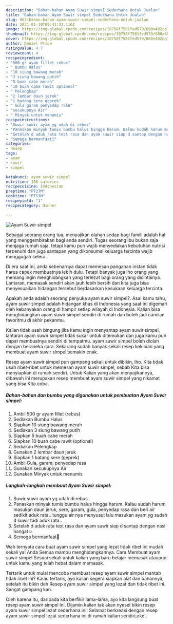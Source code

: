 ```yaml
---
description: "Bahan-bahan Ayam Suwir simpel Sederhana Untuk Jualan"
title: "Bahan-bahan Ayam Suwir simpel Sederhana Untuk Jualan"
slug: 963-bahan-bahan-ayam-suwir-simpel-sederhana-untuk-jualan
date: 2021-01-10T09:41:31.116Z
image: https://img-global.cpcdn.com/recipes/10758f7581fed579/680x482cq70/ayam-suwir-simpel-foto-resep-utama.jpg
thumbnail: https://img-global.cpcdn.com/recipes/10758f7581fed579/680x482cq70/ayam-suwir-simpel-foto-resep-utama.jpg
cover: https://img-global.cpcdn.com/recipes/10758f7581fed579/680x482cq70/ayam-suwir-simpel-foto-resep-utama.jpg
author: Daniel Price
ratingvalue: 4.7
reviewcount: 4
recipeingredient:
- "500 gr ayam fillet rebus"
- " Bumbu Halus"
- "10 siung bawang merah"
- "3 siung bawang putih"
- "5 buah cabe merah"
- "10 buah cabe rawit optional"
- " Pelengkap"
- "2 lembar daun jeruk"
- "1 batang sere geprek"
- " Gula garam penyedap rasa"
- "secukupnya Air"
- " Minyak untuk menumis"
recipeinstructions:
- "Suwir suwir ayam yg udah di rebus"
- "Panaskan minyak tumis bumbu halus hingga harum. Kalau sudah harum masukan daun jeruk, sere, garam, gula, penyedap rasa dan beri air sedikit aduk rata.. tunggu air nya menyusut lalu masukan ayam yg sudah d suwir tadi aduk rata.."
- "Setelah d aduk rata test rasa dan ayam suwir siap d santap dengan nasi hangat☺️"
- "Semoga bermanfaat🙏"
categories:
- Resep
tags:
- ayam
- suwir
- simpel

katakunci: ayam suwir simpel 
nutrition: 186 calories
recipecuisine: Indonesian
preptime: "PT27M"
cooktime: "PT53M"
recipeyield: "1"
recipecategory: Dinner

---
```



![Ayam Suwir simpel](https://img-global.cpcdn.com/recipes/10758f7581fed579/680x482cq70/ayam-suwir-simpel-foto-resep-utama.jpg)

Sebagai seorang orang tua, menyajikan olahan sedap bagi famili adalah hal yang menggembirakan bagi anda sendiri. Tugas seorang ibu bukan saja menjaga rumah saja, tetapi kamu pun wajib menyediakan kebutuhan nutrisi terpenuhi dan juga santapan yang dikonsumsi keluarga tercinta wajib menggugah selera.

Di era  saat ini, anda sebenarnya dapat memesan panganan instan tidak harus capek membuatnya lebih dulu. Tetapi banyak juga lho orang yang memang ingin menghidangkan yang terlezat bagi orang yang dicintainya. Lantaran, memasak sendiri akan jauh lebih bersih dan kita juga bisa menyesuaikan hidangan tersebut berdasarkan kesukaan keluarga tercinta. 



Apakah anda adalah seorang penyuka ayam suwir simpel?. Asal kamu tahu, ayam suwir simpel adalah hidangan khas di Indonesia yang saat ini digemari oleh kebanyakan orang di hampir setiap wilayah di Indonesia. Kalian bisa menghidangkan ayam suwir simpel sendiri di rumah dan boleh jadi camilan favoritmu di akhir pekanmu.

Kalian tidak usah bingung jika kamu ingin menyantap ayam suwir simpel, lantaran ayam suwir simpel tidak sukar untuk ditemukan dan juga kamu pun dapat membuatnya sendiri di tempatmu. ayam suwir simpel boleh diolah dengan beraneka cara. Sekarang sudah banyak sekali resep kekinian yang membuat ayam suwir simpel semakin enak.

Resep ayam suwir simpel pun gampang sekali untuk dibikin, lho. Kita tidak usah ribet-ribet untuk memesan ayam suwir simpel, sebab Kita bisa menyiapkan di rumah sendiri. Untuk Kalian yang akan menyajikannya, dibawah ini merupakan resep membuat ayam suwir simpel yang nikamat yang bisa Kita coba.

<!--inarticleads1-->

##### Bahan-bahan dan bumbu yang digunakan untuk pembuatan Ayam Suwir simpel:

1. Ambil 500 gr ayam fillet (rebus)
1. Sediakan  Bumbu Halus
1. Siapkan 10 siung bawang merah
1. Sediakan 3 siung bawang putih
1. Siapkan 5 buah cabe merah
1. Siapkan 10 buah cabe rawit (optional)
1. Sediakan  Pelengkap
1. Gunakan 2 lembar daun jeruk
1. Siapkan 1 batang sere (geprek)
1. Ambil  Gula, garam, penyedap rasa
1. Gunakan secukupnya Air
1. Gunakan  Minyak untuk menumis




<!--inarticleads2-->

##### Langkah-langkah membuat Ayam Suwir simpel:

1. Suwir suwir ayam yg udah di rebus
1. Panaskan minyak tumis bumbu halus hingga harum. Kalau sudah harum masukan daun jeruk, sere, garam, gula, penyedap rasa dan beri air sedikit aduk rata.. tunggu air nya menyusut lalu masukan ayam yg sudah d suwir tadi aduk rata..
1. Setelah d aduk rata test rasa dan ayam suwir siap d santap dengan nasi hangat☺️
1. Semoga bermanfaat🙏




Wah ternyata cara buat ayam suwir simpel yang lezat tidak ribet ini mudah sekali ya! Anda Semua mampu menghidangkannya. Cara Membuat ayam suwir simpel Sesuai sekali untuk kalian yang baru belajar memasak ataupun untuk kamu yang telah hebat dalam memasak.

Tertarik untuk mulai mencoba membuat resep ayam suwir simpel mantab tidak ribet ini? Kalau tertarik, ayo kalian segera siapkan alat dan bahannya, setelah itu bikin deh Resep ayam suwir simpel yang lezat dan tidak ribet ini. Sangat gampang kan. 

Oleh karena itu, daripada kita berfikir lama-lama, ayo kita langsung buat resep ayam suwir simpel ini. Dijamin kalian tak akan nyesel bikin resep ayam suwir simpel lezat sederhana ini! Selamat berkreasi dengan resep ayam suwir simpel lezat sederhana ini di rumah kalian sendiri,oke!.

